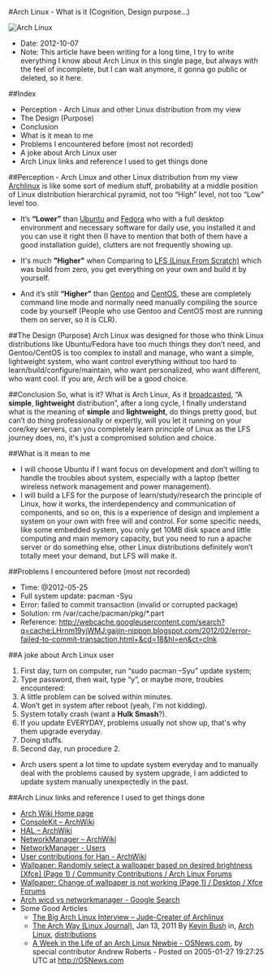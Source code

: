 #Arch Linux - What is it (Cognition, Design purpose...)

![Arch Linux](http://th05.deviantart.net/fs47/PRE/f/2009/228/c/9/Arch_Linux_Wallpaper_by_LynchMob10_09.jpg)

* Date: 2012-10-07
* Note: This article have been writing for a long time, I try to write everything I know about Arch Linux in this single page, but always with the feel of incomplete, but I can wait anymore, it gonna go public or deleted, so it here.


##Index
* Perception - Arch Linux and other Linux distribution from my view
* The Design (Purpose)
* Conclusion
* What is it mean to me
* Problems I encountered before (most not recorded)
* A joke about Arch Linux user
* Arch Linux links and reference I used to get things done


##Perception - Arch Linux and other Linux distribution from my view
[Archlinux](http://en.wikipedia.org/wiki/Archlinux) is like some sort of medium stuff, probability at a middle position of Linux distribution hierarchical pyramid, not too “High” level, not too “Low” level too.   

  * It’s __“Lower”__ than [Ubuntu](http://en.wikipedia.org/wiki/Ubuntu_(operating_system)) and [Fedora](http://en.wikipedia.org/wiki/Fedora_(operating_system)) who with a full desktop environment and necessary software for daily use, you installed it and you can use it right then (I have to mention that both of them have a good installation guide), clutters are not frequently showing up.

  * It's much __"Higher"__ when Comparing to [LFS (Linux From Scratch)](http://en.wikipedia.org/wiki/LFS) which was build from zero, you get everything on your own and build it by yourself.

  * And it’s still __“Higher”__ than [Gentoo](http://en.wikipedia.org/wiki/Gentoo_Linux) and [CentOS](http://en.wikipedia.org/wiki/Centos), these are completely command line mode and normally need manually compiling the source code by yourself (People who use Gentoo and CentOS most are running them on server, so it is CLR).


##The Design (Purpose)
Arch Linux was designed for those who think Linux distributions like Ubuntu/Fedora have too much things they don’t need, and Gentoo/CentOS is too complex to install and manage, who want a simple, lightweight system, who want control everything without too hard to learn/build/configure/maintain, who want personalized, who want different, who want cool. If you are, Arch will be a good choice.


##Conclusion
So, what is it? What is Arch Linux, As it [broadcasted](https://www.archlinux.org/), “A __simple__, __lightweight__ distribution”, after a long cycle, I finally understand what is the meaning of __simple__ and __lightweight__, do things pretty good, but can’t do thing professionally or expertly, will you let it running on your core/key servers, can you completely learn principle of Linux as the LFS journey does, no, it's just a compromised solution and choice.   


##What is it mean to me
* I will choose Ubuntu if I want focus on development and don’t willing to handle the troubles about system, especially with a laptop (better wireless network management and power management).
* I will build a LFS for the purpose of learn/study/research the principle of Linux, how it works, the interdependency and communication of components, and so on, this is a experience of design and implement a system on your own with free will and control. For some specific needs, like some embedded system, you only get 10MB disk space and little computing and main memory capacity, but you need to run a apache server or do something else, other Linux distributions definitely won’t totally meet your demand, but LFS will make it.


##Problems I encountered before (most not recorded)
 * Time: @2012-05-25
 * Full system update: pacman -Syu
 * Error: failed to commit transaction (invalid or corrupted package)
 * Solution: rm /var/cache/pacman/pkg/*.part
 * Reference: http://webcache.googleusercontent.com/search?q=cache:LHrnm19yjWMJ:gaijin-nippon.blogspot.com/2012/02/error-failed-to-commit-transaction.html+&cd=18&hl=en&ct=clnk


##A joke about Arch Linux user
1. First day, turn on computer, run “sudo pacman –Syu” update system;
2. Type password, then wait, type “y”, or maybe more, troubles encountered:
  1. A little problem can be solved within minutes.
  2. Won’t get in system after reboot (yeah, I'm not kidding).
  3. System totally crash (want a __Hulk Smash__?).
  4. If you update EVERYDAY, problems usually not show up, that's why them upgrade everyday.
3. Doing stuffs.
4. Second day, run procedure 2.
* Arch users spent a lot time to update system everyday and to manually deal with the problems caused by system upgrade, I am addicted to update system manually unexpectedly in the past.


##Arch Linux links and reference I used to get things done
* [Arch Wiki Home page](https://wiki.archlinux.org/index.php/HAL)
* [ConsoleKit – ArchWiki](https://wiki.archlinux.org/index.php/ConsoleKit)
* [HAL – ArchWiki](https://wiki.archlinux.org/index.php/HAL)
* [NetworkManager – ArchWiki](https://wiki.archlinux.org/index.php/NetworkManager#Base_install)
* [NetworkManager - Users](http://projects.gnome.org/NetworkManager/users/)
* [User contributions for Han - ArchWiki](https://wiki.archlinux.org/index.php/Special:Contributions/Han)
* [Wallpaper: Randomly select a wallpaper based on desired brightness [Xfce] (Page 1) / Community Contributions / Arch Linux Forums](https://bbs.archlinux.org/viewtopic.php?pid=1097196)
* [Wallpaper: Change of wallpaper is not working (Page 1) / Desktop / Xfce Forums](http://forum.xfce.org/viewtopic.php?id=7245)
* [Arch wicd vs networkmanager - Google Search](http://www.google.com)
* Some Good Articles
  * [The Big Arch Linux Interview – Jude-Creater of Archlinux](http://www.osnews.com/story/10142)
  * [The Arch Way (Linux Journal)](http://www.linuxjournal.com/content/arch-way), Jan 13, 2011  By [Kevin Bush](http://www.linuxjournal.com/users/kevin-bush) in, [Arch Linux](http://www.linuxjournal.com/tag/arch-linux), [distributions](http://www.linuxjournal.com/tag/distributions)
  * [A Week in the Life of an Arch Linux Newbie - OSNews.com](http://www.osnews.com/story/9540), by special contributor Andrew Roberts - Posted on 2005-01-27 19:27:25 UTC at http://OSNews.com
 
